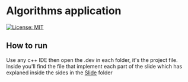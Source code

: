 # Algorithms application

[![License: MIT](https://img.shields.io/badge/License-MIT-red.svg)](https://opensource.org/licenses/MIT)

## How to run

Use any c++ IDE then open the .dev in each folder, it's the project file. Inside you'll find the file that implement each part of the slide which has explaned inside the sides in the [Slide](https://github.com/TiieuTiien/algorithms-application/tree/main/Slides) folder